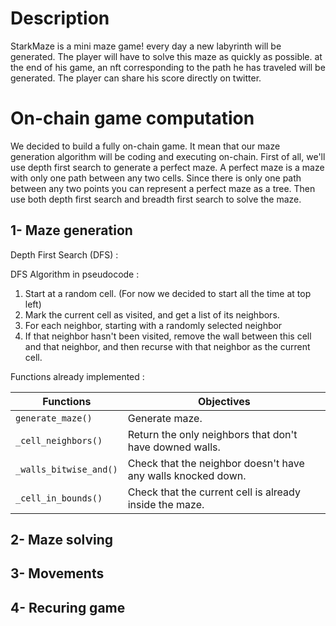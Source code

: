 # Description

StarkMaze is a mini maze game! every day a new labyrinth will be generated. The player will have to solve this maze as quickly as possible. at the end of his game, an nft corresponding to the path he has traveled will be generated. The player can share his score directly on twitter.

# On-chain game computation

We decided to build a fully on-chain game. It mean that our maze generation algorithm will be coding and executing on-chain. 
First of all, we'll use depth first search to generate a perfect maze. A perfect maze is a maze with only one path between any two cells. Since there is only one path between any two points you can represent a perfect maze as a tree. Then use both depth first search and breadth first search to solve the maze. 

## 1- Maze generation

Depth First Search (DFS) :



DFS Algorithm in pseudocode :

1) Start at a random cell. (For now we decided to start all the time at top left)
2) Mark the current cell as visited, and get a list of its neighbors.
3) For each neighbor, starting with a randomly selected neighbor
4) If that neighbor hasn't been visited, remove the wall between this cell and that neighbor, and then recurse with that neighbor as the current cell.

Functions already implemented :

| Functions                     | Objectives |
| ----------------------------- | ------------- |
| ```generate_maze()```         | Generate maze. | 
| ```_cell_neighbors()```       | Return the only neighbors that don't have downed walls. | 
| ```_walls_bitwise_and()```    | Check that the neighbor doesn't have any walls knocked down. |
| ```_cell_in_bounds()```       | Check that the current cell is already inside the maze. |

## 2- Maze solving


## 3- Movements


## 4- Recuring game

